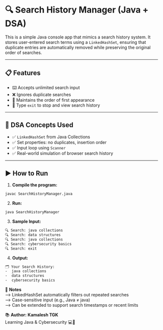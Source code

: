 # 🔍 Search History Manager (Java + DSA)

This is a simple Java console app that mimics a search history system. It stores user-entered search terms using a `LinkedHashSet`, ensuring that duplicate entries are automatically removed while preserving the original order of searches.

---

## 📋 Features

- ⌨️ Accepts unlimited search input
- ❌ Ignores duplicate searches
- 🧠 Maintains the order of first appearance
- 🛑 Type `exit` to stop and view search history

---

## 🧠 DSA Concepts Used

- ✅ `LinkedHashSet` from Java Collections
- ✅ Set properties: no duplicates, insertion order
- ✅ Input loop using `Scanner`
- ✅ Real-world simulation of browser search history

---

## ▶️ How to Run

1. **Compile the program:**
```bash
javac SearchHistoryManager.java
```

2. **Run:**
```bash
java SearchHistoryManager
```

3. **Sample Input:**
```bash
🔍 Search: java collections
🔍 Search: data structures
🔍 Search: java collections
🔍 Search: cybersecurity basics
🔍 Search: exit
```

4. **Output:**
```bash
🗂️ Your Search History:
-  java collections
-  data structures
-  cybersecurity basics
```

🧪 **Notes**<br>
--> LinkedHashSet automatically filters out repeated searches<br>
--> Case-sensitive input (e.g., Java ≠ java)<br>
--> Can be extended to support search timestamps or recent limits

📚 **Author:**
**Kamalesh TGK**<br>
Learning Java & Cybersecurity 💻🔐
